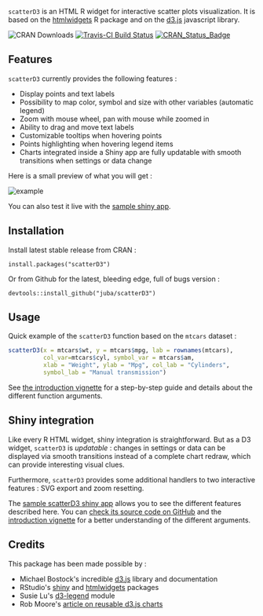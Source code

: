 `scatterD3` is an HTML R widget for interactive scatter plots visualization. It is based on the [htmlwidgets](http://www.htmlwidgets.org/) R package and on the [d3.js](http://d3js.org/) javascript 
library.

![CRAN Downloads](http://cranlogs.r-pkg.org/badges/last-month/scatterD3) 
[![Travis-CI Build Status](https://travis-ci.org/juba/scatterD3.svg?branch=master)](https://travis-ci.org/juba/scatterD3)
[![CRAN_Status_Badge](http://www.r-pkg.org/badges/version/scatterD3)](http://cran.r-project.org/package=scatterD3)

## Features

`scatterD3` currently provides the following features :

- Display points and text labels
- Possibility to map color, symbol and size with other variables (automatic legend)
- Zoom with mouse wheel, pan with mouse while zoomed in
- Ability to drag and move text labels
- Customizable tooltips when hovering points
- Points highlighting when hovering legend items
- Charts integrated inside a Shiny app are fully updatable with smooth transitions when settings or data change


Here is a small preview of what you will get :

![example](https://raw.github.com/juba/scatterD3/master/resources/scatterD3.gif) 

You can also test it live with the [sample shiny app](http://data.nozav.org/app/scatterD3/).


## Installation

Install latest stable release from CRAN :

    install.packages("scatterD3")

Or from Github for the latest, bleeding edge, full of bugs version :

    devtools::install_github("juba/scatterD3")
    
## Usage

Quick example of the `scatterD3`  function based on the `mtcars` dataset :

```R
scatterD3(x = mtcars$wt, y = mtcars$mpg, lab = rownames(mtcars),
          col_var=mtcars$cyl, symbol_var = mtcars$am,
          xlab = "Weight", ylab = "Mpg", col_lab = "Cylinders",
          symbol_lab = "Manual transmission")
```
              
See [the introduction vignette](http://rpubs.com/juba/scatterD3) for a step-by-step guide and details about the different function arguments.

## Shiny integration

Like every R HTML widget, shiny integration is straightforward. But as a D3 widget, `scatterD3` is *updatable* : changes in settings or data can be displayed via smooth transitions instead of a complete chart redraw, which can provide interesting visual clues.

Furthermore, `scatterD3` provides some additional handlers to two interactive features : SVG export and zoom resetting.

The
[sample scatterD3 shiny app](http://data.nozav.org/app/scatterD3/) allows you to see the different features described here. You can [check its source code on GitHub](https://github.com/juba/scatterD3_shiny_app) and the [introduction vignette](http://rpubs.com/juba/scatterD3) for a better understanding of the different arguments.


## Credits

This package has been made possible by :

- Michael Bostock's incredible [d3.js](https://d3js.org/) library and documentation
- RStudio's [shiny](http://shiny.rstudio.com/) and [htmlwidgets](http://www.htmlwidgets.org/) packages
- Susie Lu's [d3-legend](https://github.com/susielu/d3-legend) module
- Rob Moore's [article on reusable d3.js charts](http://www.toptal.com/d3-js/towards-reusable-d3-js-charts)



